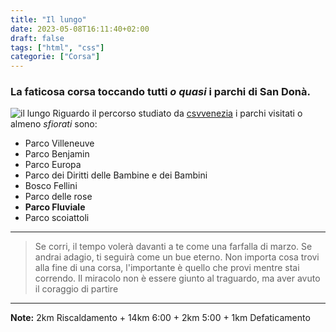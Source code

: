 ```yaml
---
title: "Il lungo"
date: 2023-05-08T16:11:40+02:00
draft: false
tags: ["html", "css"]
categorie: ["Corsa"]
---
```



### La faticosa corsa toccando tutti _o quasi_ i parchi di **San Donà**.
![il lungo](/img/corsa070523.png "image title")
Riguardo il percorso studiato da [csvvenezia](https://csvvenezia.it)
i parchi visitati o almeno _sfiorati_ sono:
* Parco Villeneuve
* Parco Benjamin
* Parco Europa
* Parco dei Diritti delle Bambine e dei Bambini
* Bosco Fellini
* Parco delle rose
* **Parco Fluviale**
* Parco scoiattoli

----

> Se corri, il tempo volerà davanti a te come una farfalla di marzo. Se 
 andrai adagio, ti seguirà come un bue eterno. Non importa cosa trovi alla   fine di una corsa, l'importante è quello che provi mentre stai correndo. Il  miracolo non è essere giunto al traguardo, ma aver avuto il coraggio di      partire

----

**Note:** 2km Riscaldamento + 14km 6:00 + 2km 5:00 + 1km Defaticamento

